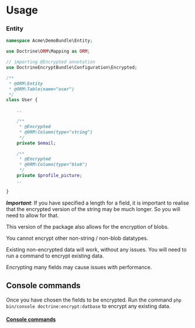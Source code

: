 # Usage

### Entity

``` php
namespace Acme\DemoBundle\Entity;

use Doctrine\ORM\Mapping as ORM;

// importing @Encrypted annotation
use DoctrineEncryptBundle\Configuration\Encrypted;

/**
 * @ORM\Entity
 * @ORM\Table(name="user")
 */
class User {

    ..

    /**
     * @Encrypted
     * @ORM\Column(type="string")
     */
    private $email;

    /**
     * @Encrypted
     * @ORM\Column(type="blob")
     */
    private $profile_picture;
    ..

}
```

***Important***: If you have specified a length for a field, it is important to realise that the encrypted version of the string may be much longer. So you will need to allow for that.

This version of the package also allows for the encryption of blobs. 

You cannot encrypt other non-string / non-blob datatypes.

Existing non-encrypted data will work, without any issues. You will need to run a command to encrypt existing data.

Encrypting many fields may cause issues with performance.

## Console commands

Once you have chosen the fields to be encrypted. Run the command ```php bin/console doctrine:encrypt:datbase``` to encrypt any existing data.

#### [Console commands](https://github.com/michaeldegroot/DoctrineEncryptBundle/blob/master/Resources/doc/commands.md)
